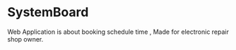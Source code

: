 # SystemBoard
Web Application is about booking schedule time , Made for electronic repair shop owner.
